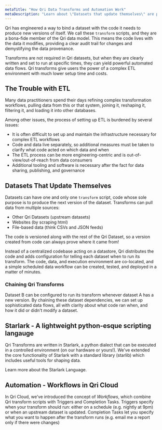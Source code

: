 ```yaml
---
metaTitle: "How Qri Data Transforms and Automation Work"
metaDescription: "Learn about \"Datasets that update themselves\" are possible with a bit of code and the Qri data platform"
---
```


Qri has engineered a way to bind a dataset with the code it needs to produce new versions of itself.  We call these `transform` scripts, and they are a bona-fide member of the Qri data model.  This means the code lives with the data it modifies, providing a clear audit trail for changes and demystifying the data provenance.

Transforms are not required in Qri datasets, but when they are clearly written and set to run at specific times, they can yield powerful automated data flows.  Qri transforms give users the power of a complex ETL environment with much lower setup time and costs.

## The Trouble with ETL

Many data practitioners spend their days refining complex transformation workflows, pulling data from this or that system, joining it, reshaping it, filtering it, and loading it into other databases.  

Among other issues, the process of setting up ETL is burdened by several issues:
- It is often difficult to set up and maintain the infrastructure necessary for complex ETL workflows
- Code and data live separately, so additional measures must be taken to clarify what code acted on which data and when
- The ETL process can be more engineering-centric and is out-of-view/out-of-reach from data consumers
- Additional tooling and software is necessary after the fact for data sharing, publishing, and governance

## Datasets That Update Themselves

Datasets can have one and only one `transform` script, code whose sole purpose is to produce the next version of the dataset.  Transforms can pull data from multiple sources:
- Other Qri Datasets (upstream datasets)
- Websites (by scraping html)
- File-based data (think CSVs and JSON feeds)

The code is versioned along with the rest of the Qri Dataset, so a version created from code can always prove where it came from!

Instead of a centralized codebase acting on a datastore, Qri distributes the code and adds configuration for telling each dataset when to run its transform.  The code, data, and execution environment are co-located, and a simple scheduled data workflow can be created, tested, and deployed in a matter of minutes.


### Chaining Qri Transforms

Dataset B can be configured to run its transform whenever dataset A has a new version.  By chaining these dataset dependencies, we can set up sophisticated data flows, all with clarity about what code ran when, and how it did or didn't modify a dataset.

## Starlark - A lightweight python-esque scripting langauge

Qri Transforms are written in Starlark, a python dialect that can be executed in a controlled environment (on our hardware or yours!).  We've extended the core functionality of Starlark with a standard library (starlib) which includes useful tools for shaping data.

Learn more about the Starlark Language.

## Automation - Workflows in Qri Cloud

In Qri Cloud, we've introduced the concept of _Workflows_, which combine Qri transform scripts with Triggers and Completion Tasks.  Triggers specify when your transform should run: either on a schedule (e.g. nightly at 9pm) or when an upstream dataset is updated.  Completion Tasks let you specify what you want to happen after the transform runs (e.g. email me a report only if there were changes)

